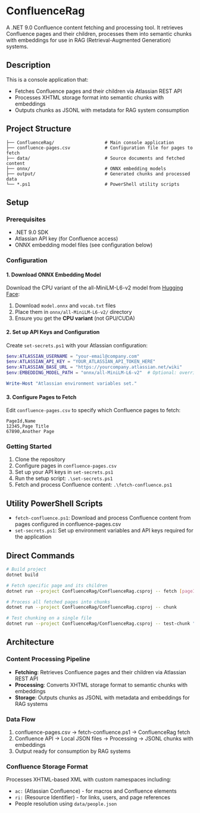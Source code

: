 # ConfluenceRag

A .NET 9.0 Confluence content fetching and processing tool. It retrieves Confluence pages and their children, processes them into semantic chunks with embeddings for use in RAG (Retrieval-Augmented Generation) systems.

## Description

This is a console application that:
- Fetches Confluence pages and their children via Atlassian REST API
- Processes XHTML storage format into semantic chunks with embeddings
- Outputs chunks as JSONL with metadata for RAG system consumption

## Project Structure

```
├── ConfluenceRag/                   # Main console application
├── confluence-pages.csv             # Configuration file for pages to fetch
├── data/                            # Source documents and fetched content
├── onnx/                            # ONNX embedding models
├── output/                          # Generated chunks and processed data
└── *.ps1                            # PowerShell utility scripts
```

## Setup

### Prerequisites
- .NET 9.0 SDK
- Atlassian API key (for Confluence access)
- ONNX embedding model files (see configuration below)

### Configuration

#### 1. Download ONNX Embedding Model

Download the CPU variant of the all-MiniLM-L6-v2 model from [Hugging Face](https://huggingface.co/sentence-transformers/all-MiniLM-L6-v2):

1. Download `model.onnx` and `vocab.txt` files
2. Place them in `onnx/all-MiniLM-L6-v2/` directory
3. Ensure you get the **CPU variant** (not GPU/CUDA)

#### 2. Set up API Keys and Configuration

Create `set-secrets.ps1` with your Atlassian configuration:

```powershell
$env:ATLASSIAN_USERNAME = "your-email@company.com"
$env:ATLASSIAN_API_KEY = "YOUR_ATLASSIAN_API_TOKEN_HERE"
$env:ATLASSIAN_BASE_URL = "https://yourcompany.atlassian.net/wiki"
$env:EMBEDDING_MODEL_PATH = "onnx/all-MiniLM-L6-v2"  # Optional: override default model path

Write-Host "Atlassian environment variables set."
```

#### 3. Configure Pages to Fetch

Edit `confluence-pages.csv` to specify which Confluence pages to fetch:

```csv
PageId,Name
12345,Page Title
67890,Another Page
```

### Getting Started

1. Clone the repository
2. Configure pages in `confluence-pages.csv`
3. Set up your API keys in `set-secrets.ps1`
4. Run the setup script: `.\set-secrets.ps1`
5. Fetch and process Confluence content: `.\fetch-confluence.ps1`

## Utility PowerShell Scripts

- `fetch-confluence.ps1`: Download and process Confluence content from pages configured in confluence-pages.csv
- `set-secrets.ps1`: Set up environment variables and API keys required for the application

## Direct Commands

```bash
# Build project
dotnet build

# Fetch specific page and its children
dotnet run --project ConfluenceRag/ConfluenceRag.csproj -- fetch [pageId]

# Process all fetched pages into chunks
dotnet run --project ConfluenceRag/ConfluenceRag.csproj -- chunk

# Test chunking on a single file
dotnet run --project ConfluenceRag/ConfluenceRag.csproj -- test-chunk "data/pages/[PageId]_[Title].json"
```

## Architecture

### Content Processing Pipeline
- **Fetching**: Retrieves Confluence pages and their children via Atlassian REST API
- **Processing**: Converts XHTML storage format to semantic chunks with embeddings
- **Storage**: Outputs chunks as JSONL with metadata and embeddings for RAG systems

### Data Flow
1. confluence-pages.csv → fetch-confluence.ps1 → ConfluenceRag fetch
2. Confluence API → Local JSON files → Processing → JSONL chunks with embeddings
3. Output ready for consumption by RAG systems

### Confluence Storage Format
Processes XHTML-based XML with custom namespaces including:
- `ac:` (Atlassian Confluence) - for macros and Confluence elements
- `ri:` (Resource Identifier) - for links, users, and page references
- People resolution using `data/people.json`
